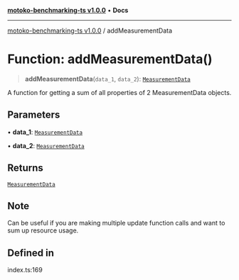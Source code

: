 [**motoko-benchmarking-ts v1.0.0**](../README.md) • **Docs**

***

[motoko-benchmarking-ts v1.0.0](../README.md) / addMeasurementData

# Function: addMeasurementData()

> **addMeasurementData**(`data_1`, `data_2`): [`MeasurementData`](../type-aliases/MeasurementData.md)

A function for getting a sum of all properties of 2 MeasurementData objects.

## Parameters

• **data\_1**: [`MeasurementData`](../type-aliases/MeasurementData.md)

• **data\_2**: [`MeasurementData`](../type-aliases/MeasurementData.md)

## Returns

[`MeasurementData`](../type-aliases/MeasurementData.md)

## Note

Can be useful if you are making multiple update function calls and want to sum up resource usage.

## Defined in

index.ts:169
